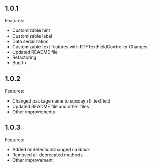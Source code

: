 ## 1.0.1
Features:
   - Customizable hint
   - Customizable label
   - Data serialization
   - Customizable text features with RTFTextFieldController
Changes:
   - Updated README file
   - Refactoring
   - Bug fix

## 1.0.2
Features:
   - Changed package name to sunday_rtf_textfield
   - Updated README file and other files
   - Other improvements

## 1.0.3
Features:
   - Added onSelectionChanged callback
   - Removed all deprecated methods
   - Other improvement
